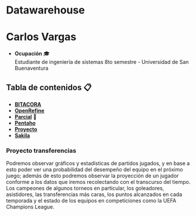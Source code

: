 # Datawarehouse 
# **Carlos Vargas**  
* **Ocupación** 🎓  
Estudiante de ingeniería de sistemas 8to semestre - Universidad de San Buenaventura
## Tabla de contenidos 📋  

* [**BITACORA**](Bitacora)
* [**OpenRefine**](OpenRefine)
* [**Parcial**](Parcial) 💎
* [**Pentaho**](Pentaho)
* [**Proyecto**](Proyecto)
* [**Sakila**](Sakila)

### Proyecto transferencias 
Podremos observar gráficos y estadísticas de partidos jugados, y en base a esto poder ver una probabilidad del desempeño 
del equipo en el próximo juego; además de esto podremos observar la proyección de un jugador conforme a los datos que 
iremos recolectando con el transcurso del tiempo. Los campeones de algunos torneos en particular, los goleadores, asistidores, 
las transferencias más caras, los puntos alcanzados en cada temporada y el estado de los equipos en competiciones como la 
UEFA Champions League.
